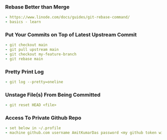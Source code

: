 ### Rebase Better than Merge
```yaml
- https://www.linode.com/docs/guides/git-rebase-command/
- basics - learn
```

### Put Your Commits on Top of Latest Upstream Commit
```yaml
- git checkout main
- git pull upstream main
- git checkout my-feature-branch
- git rebase main
```

### Pretty Print Log
```yaml
- git log --pretty=oneline
```

### Unstage File(s) From Being Committed
```yaml
- git reset HEAD <file>
```

### Access To Private Github Repo
```yaml
- set below in ~/.profile
- machine github.com username AmitKumarDas password <my github token with relevant access>
```

